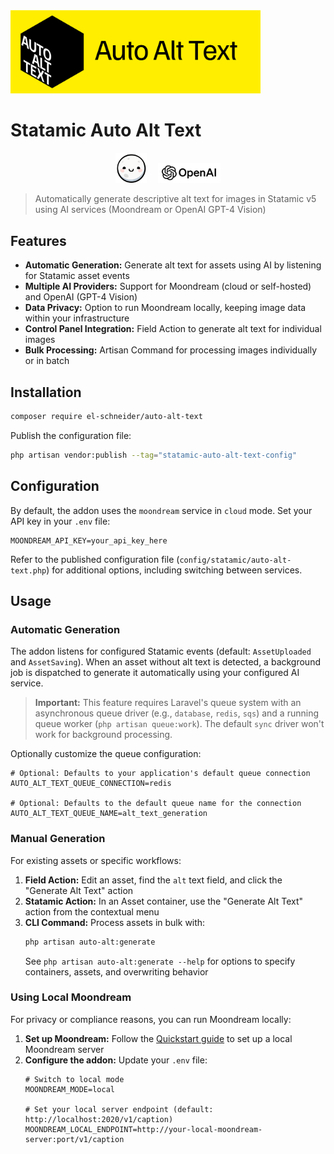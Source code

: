 <img src="images/aat_banner.png" alt="Auto Alt Text" width="400">

# Statamic Auto Alt Text

<p align="center">
  <img src="images/md_logo.svg" alt="Moondream Logo" width="50" style="margin-right: 15px;" />
  <img src="images/openai_logo.svg" alt="OpenAI Logo" width="100"/>
</p>

> Automatically generate descriptive alt text for images in Statamic v5 using AI services (Moondream or OpenAI GPT-4 Vision)

## Features

- **Automatic Generation:** Generate alt text for assets using AI by listening for Statamic asset events
- **Multiple AI Providers:** Support for Moondream (cloud or self-hosted) and OpenAI (GPT-4 Vision)
- **Data Privacy:** Option to run Moondream locally, keeping image data within your infrastructure
- **Control Panel Integration:** Field Action to generate alt text for individual images
- **Bulk Processing:** Artisan Command for processing images individually or in batch

## Installation

```bash
composer require el-schneider/auto-alt-text
```

Publish the configuration file:

```bash
php artisan vendor:publish --tag="statamic-auto-alt-text-config"
```

## Configuration

By default, the addon uses the `moondream` service in `cloud` mode. Set your API key in your `.env` file:

```dotenv
MOONDREAM_API_KEY=your_api_key_here
```

Refer to the published configuration file (`config/statamic/auto-alt-text.php`) for additional options, including switching between services.

## Usage

### Automatic Generation

The addon listens for configured Statamic events (default: `AssetUploaded` and `AssetSaving`). When an asset without alt text is detected, a background job is dispatched to generate it automatically using your configured AI service.

> **Important:** This feature requires Laravel's queue system with an asynchronous queue driver (e.g., `database`, `redis`, `sqs`) and a running queue worker (`php artisan queue:work`). The default `sync` driver won't work for background processing.

Optionally customize the queue configuration:

```dotenv
# Optional: Defaults to your application's default queue connection
AUTO_ALT_TEXT_QUEUE_CONNECTION=redis

# Optional: Defaults to the default queue name for the connection
AUTO_ALT_TEXT_QUEUE_NAME=alt_text_generation
```

### Manual Generation

For existing assets or specific workflows:

1. **Field Action:** Edit an asset, find the `alt` text field, and click the "Generate Alt Text" action
2. **Statamic Action:** In an Asset container, use the "Generate Alt Text" action from the contextual menu
3. **CLI Command:** Process assets in bulk with:
   ```bash
   php artisan auto-alt:generate
   ```
   See `php artisan auto-alt:generate --help` for options to specify containers, assets, and overwriting behavior

### Using Local Moondream

For privacy or compliance reasons, you can run Moondream locally:

1. **Set up Moondream:** Follow the [Quickstart guide](https://moondream.ai/c/docs/quickstart) to set up a local Moondream server
2. **Configure the addon:** Update your `.env` file:
   ```dotenv
   # Switch to local mode
   MOONDREAM_MODE=local

   # Set your local server endpoint (default: http://localhost:2020/v1/caption)
   MOONDREAM_LOCAL_ENDPOINT=http://your-local-moondream-server:port/v1/caption
   ```
